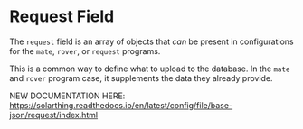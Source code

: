 # Request Field
The `request` field is an array of objects that *can* be present in configurations for the
`mate`, `rover`, or `request` programs.

This is a common way to define what to upload to the database. In the `mate` and `rover` program case, it supplements
the data they already provide.

NEW DOCUMENTATION HERE: https://solarthing.readthedocs.io/en/latest/config/file/base-json/request/index.html
